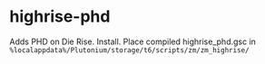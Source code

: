 # highrise-phd

Adds PHD on Die Rise.
Install. Place compiled highrise_phd.gsc in `%localappdata%/Plutonium/storage/t6/scripts/zm/zm_highrise/`
